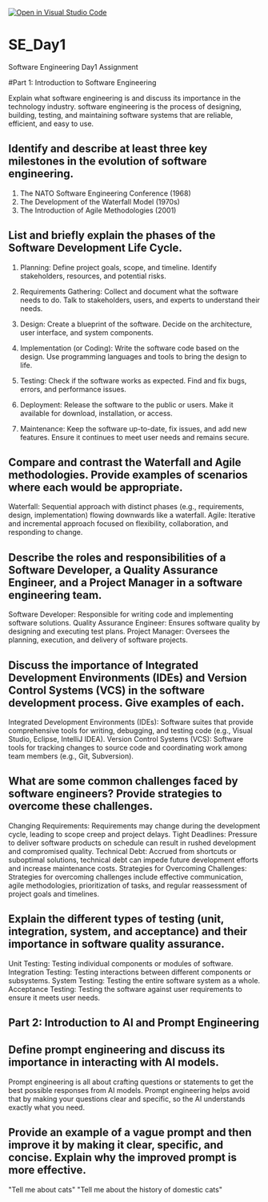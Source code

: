 [![Open in Visual Studio Code](https://classroom.github.com/assets/open-in-vscode-2e0aaae1b6195c2367325f4f02e2d04e9abb55f0b24a779b69b11b9e10269abc.svg)](https://classroom.github.com/online_ide?assignment_repo_id=18474312&assignment_repo_type=AssignmentRepo)
# SE_Day1
Software Engineering Day1 Assignment

#Part 1: Introduction to Software Engineering

Explain what software engineering is and discuss its importance in the technology industry.
software engineering is the process of designing, building, testing, and maintaining software systems that are reliable, efficient, and easy to use.

## Identify and describe at least three key milestones in the evolution of software engineering.
1. The NATO Software Engineering Conference (1968)
2. The Development of the Waterfall Model (1970s)
3. The Introduction of Agile Methodologies (2001)

## List and briefly explain the phases of the Software Development Life Cycle.
1. Planning: Define project goals, scope, and timeline. Identify stakeholders, resources, and potential risks.

2. Requirements Gathering: Collect and document what the software needs to do. Talk to stakeholders, users, and experts to understand their needs.

3. Design: Create a blueprint of the software. Decide on the architecture, user interface, and system components.

4. Implementation (or Coding): Write the software code based on the design. Use programming languages and tools to bring the design to life.

5. Testing: Check if the software works as expected. Find and fix bugs, errors, and performance issues.

6. Deployment: Release the software to the public or users. Make it available for download, installation, or access.

7. Maintenance: Keep the software up-to-date, fix issues, and add new features. Ensure it continues to meet user needs and remains secure.

## Compare and contrast the Waterfall and Agile methodologies. Provide examples of scenarios where each would be appropriate.
Waterfall: Sequential approach with distinct phases (e.g., requirements, design, implementation) flowing downwards like a waterfall.
Agile: Iterative and incremental approach focused on flexibility, collaboration, and responding to change.

## Describe the roles and responsibilities of a Software Developer, a Quality Assurance Engineer, and a Project Manager in a software engineering team.
Software Developer: Responsible for writing code and implementing software solutions.
Quality Assurance Engineer: Ensures software quality by designing and executing test plans.
Project Manager: Oversees the planning, execution, and delivery of software projects.

## Discuss the importance of Integrated Development Environments (IDEs) and Version Control Systems (VCS) in the software development process. Give examples of each.
Integrated Development Environments (IDEs): Software suites that provide comprehensive tools for writing, debugging, and testing code (e.g., Visual Studio, Eclipse, IntelliJ IDEA).
Version Control Systems (VCS): Software tools for tracking changes to source code and coordinating work among team members (e.g., Git, Subversion).

## What are some common challenges faced by software engineers? Provide strategies to overcome these challenges.
Changing Requirements: Requirements may change during the development cycle, leading to scope creep and project delays.
Tight Deadlines: Pressure to deliver software products on schedule can result in rushed development and compromised quality.
Technical Debt: Accrued from shortcuts or suboptimal solutions, technical debt can impede future development efforts and increase maintenance costs.
Strategies for Overcoming Challenges: Strategies for overcoming challenges include effective communication, agile methodologies, prioritization of tasks, and regular reassessment of project goals and timelines.

## Explain the different types of testing (unit, integration, system, and acceptance) and their importance in software quality assurance.
Unit Testing: Testing individual components or modules of software.
Integration Testing: Testing interactions between different components or subsystems.
System Testing: Testing the entire software system as a whole.
Acceptance Testing: Testing the software against user requirements to ensure it meets user needs.

## Part 2: Introduction to AI and Prompt Engineering


## Define prompt engineering and discuss its importance in interacting with AI models.
Prompt engineering is all about crafting questions or statements to get the best possible responses from AI models.
Prompt engineering helps avoid that by making your questions clear and specific, so the AI understands exactly what you need.

## Provide an example of a vague prompt and then improve it by making it clear, specific, and concise. Explain why the improved prompt is more effective.
"Tell me about cats"
"Tell me about the history of domestic cats"
